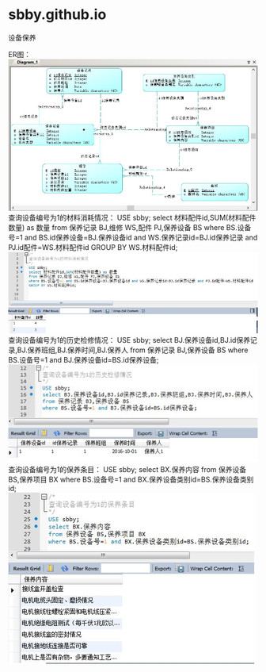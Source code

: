 # sbby.github.io
设备保养

ER图：
![ER图](img/1.jpg)
查询设备编号为1的材料消耗情况：
USE sbby;
select 材料配件id,SUM(材料配件数量) as 数量 
from 保养记录 BJ,维修 WS,配件 PJ,保养设备 BS
where BS.设备号=1 and BS.id保养设备=BJ.保养设备id and WS.保养记录id=BJ.id保养记录 and PJ.id配件=WS.材料配件id
GROUP BY WS.材料配件id;
![材料消耗](img/4.jpg)
查询设备编号为1的历史检修情况：
USE sbby;
select BJ.保养设备id,BJ.id保养记录,BJ.保养班组,BJ.保养时间,BJ.保养人
from 保养记录 BJ,保养设备 BS
where BS.设备号=1 and BJ.保养设备id=BS.id保养设备;
![历史检修](img/5.jpg)
查询设备编号为1的保养条目：
USE sbby;
select BX.保养内容
from 保养设备 BS,保养项目 BX
where BS.设备号=1 and BX.保养设备类别id=BS.保养设备类别id;
![保养条目](img/3.jpg)
